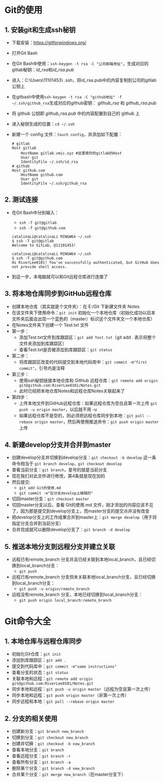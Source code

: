 # Git的使用

## 1. 安装git和生成ssh秘钥

- 下载安装：<https://gitforwindows.org/>

- 打开Git Bash

- 在Git Bash中使用：`ssh-keygen -t rsa -C "公司邮箱地址"`，生成对应的gitlab秘钥：*id_rsa*和*id_rsa.pub*

- 进入：C:\Users\11101453\ .ssh，将id_rsa.pub中的内容复制到公司的gitlab公钥上

- 在gitbash中使用`ssh-keygen -t rsa -C "github地址" -f ~/.ssh/github_rsa`生成对应的github密钥： *github_rsa* 和 *github_rsa.pub*

- 将 github 公钥即 *github_rsa.pub* 中的内容配置到自己的 github 上

- 进入秘钥生成的位置：`cd ~/.ssh`

- 新建一个 config 文件：`touch config`，并添加如下配置：

  ```config
  # gitlab
  Host gitlab
      HostName gitlab.vmic.xyz #这里填你的gitlab的Host
      User git
      IdentityFile ~/.ssh/id_rsa
  # githab
  Host github.com
      HostName github.com
      User git
      IdentityFile ~/.ssh/github_rsa
  ```



## 2. 测试连接

- 在Git Bash中分别输入：

  - `ssh -T git@gitlab`
  - `ssh -T git@github.com`

  ```
  catalinaLi@catalinaLi MINGW64 ~/.ssh
  $ ssh -T git@gitlab
  Welcome to GitLab, @11101453!
  
  catalinaLi@catalinaLi MINGW64 ~/.ssh
  $ ssh -T git@github.com
  Hi RiverLee0101! You've successfully authenticated, but GitHub does not provide shell access.
  ```

- 到这一步，本电脑就可以和Git远程仓库进行连接了



## 3. 将本地仓库同步到GitHub远程仓库

- 创建本地仓库（其实就是个文件夹）：在 E:/Git 下新建文件夹 Notes
- 在该文件夹下使用命令：`git init` 初始化一个本地仓库（初始化成功以后本文件夹后面会出现一个蓝色的（master）标识这个文件夹文一个本地仓库）
- 在Notes文件夹下创建一个 Test.txt 文件
- 第一步：
  - 添加Test.txt文件到库跟踪区：`git add Test.txt`（git add . 表示将整个文件夹添加到库跟踪区）
  - 查看Test.txt是否被添加到库跟踪区：`git status`
- 第二步：
  - 将库跟踪区改变的代码提交到本地代码库中：`git commit -m"first commit"`，引号内是注释
- 第三步：
  - 使用ssh秘钥链接本地仓库和 GitHub 远程仓库：`git remote add origin  git@github.com:RiverLee0101/Notes.git`
  - 此时已经把本地仓库Notes和远程仓库Notes关联起来了
- 第四步：
  - 上传本地文件到GitHub远程仓库：如果远程仓库为空白且第一次上传 `git push -u origin master`，以后就不用 -u
  - 如果远程仓库不是空的，则必须把远程仓库同步到本地：`git pull --rebase origin master`，然后再使用推送命令：`git push origin master` 上传



## 4. 新建develop分支并合并到master

- 创建develop分支并切换到develop分支：`git checkout -b develop` 这一条命令相当于 `git branch develop，git checkout develop`
- 查看当前分支：`git branch`，星号的就是当前分支
- 现在我们对此文件进行修改，第4条就是现在加的
- 然后提交:
  - `git add Git的使用.md`
  - `git commit -m"在分支develop上编辑的"`
- 切回master分支：`git checkout master`
- 切回master分支以后，查看 Git的使用.md 文件，刚才添加的内容应该不见了，因为那是提交到develop分支上，而master分支的提交点并没有改变
- 把develop分支上的工作成果合并到master上：`git merge develop`（用于将指定分支合并到当前分支）
- 合并完成就可以删除develop分支了：`git branch -d develop`



## 5. 推送本地分支到远程分支并建立关联

- 远程已有remote_branch 分支并且已经关联到本地local_branch，且已经切换到local_branch分支：
  - `git push`
- 远程已有remote_branch 分支但未关联本地local_branch分支，且已经切换到local_branch分支：
  - `git push -u origin/remote_branch`
- 远程没有remote_branch 分支，本地已经切换到local_branch分支：
  - `git push origin local_branch:remote_branch`



# Git命令大全

## 1. 本地仓库与远程仓库同步

- 初始化Git仓库：`git init`
- 添加到库跟踪区：`git add .`
- 提交到代码库中：`git commit -m"some instructions"`
- 查看分支的状态：`git status`
- 关联本地和远程：`git remote add origin  git@github.com:RiverLee0101/Notes.git`
- 同步本地和远程：`git push -u origin master`（远程为空且第一次上传）
- 同步本地和远程：`git push origin master`（非第一次上传）
- 同步远程和本地：`git pull --rebase origin master`



## 2. 分支的相关使用

- 创建新分支：`git branch new_branch`
- 切换到分支：`git checkout new_branch`
- 创建并切换：`git checkout -b new_branch`
- 查看本地分支：`git branch`
- 查看远程分支：`git branch -r`
- 查看所有分支：`git branch -a`
- 删除某个分支：`git branch -d new_branch`
- 合并某个分支：`git merge new_branch`（在master分支下）